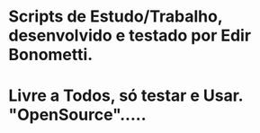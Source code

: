 # Scripts de Estudo/Trabalho, desenvolvido e testado por Edir Bonometti.
# Livre a Todos, só testar e Usar. "OpenSource".....